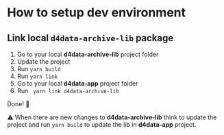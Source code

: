 # How to setup dev environment

## Link local `d4data-archive-lib` package

1. Go to your local **d4data-archive-lib** project folder
2. Update the project
3. Run `yarn build`
4. Run `yarn link`
5. Go to your local **d4data-app** project folder
6. Run ` yarn link d4data-archive-lib`

Done! :tada:

⚠ When there are new changes to **d4data-archive-lib** think to update the project and run `yarn build` to update the lib in **d4data-app** project.
